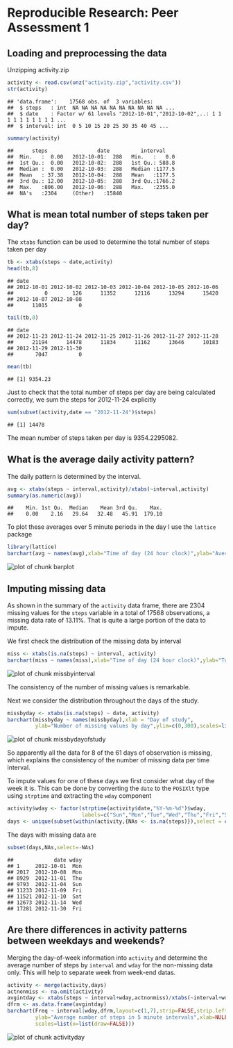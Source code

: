 # Reproducible Research: Peer Assessment 1

## Loading and preprocessing the data

Unzipping activity.zip


```r
activity <- read.csv(unz("activity.zip","activity.csv"))
str(activity)
```

```
## 'data.frame':	17568 obs. of  3 variables:
##  $ steps   : int  NA NA NA NA NA NA NA NA NA NA ...
##  $ date    : Factor w/ 61 levels "2012-10-01","2012-10-02",..: 1 1 1 1 1 1 1 1 1 1 ...
##  $ interval: int  0 5 10 15 20 25 30 35 40 45 ...
```

```r
summary(activity)
```

```
##      steps                date          interval     
##  Min.   :  0.00   2012-10-01:  288   Min.   :   0.0  
##  1st Qu.:  0.00   2012-10-02:  288   1st Qu.: 588.8  
##  Median :  0.00   2012-10-03:  288   Median :1177.5  
##  Mean   : 37.38   2012-10-04:  288   Mean   :1177.5  
##  3rd Qu.: 12.00   2012-10-05:  288   3rd Qu.:1766.2  
##  Max.   :806.00   2012-10-06:  288   Max.   :2355.0  
##  NA's   :2304     (Other)   :15840
```

## What is mean total number of steps taken per day?

The `xtabs` function can be used to determine the total number of steps taken per day 

```r
tb <- xtabs(steps ~ date,activity)
head(tb,8)
```

```
## date
## 2012-10-01 2012-10-02 2012-10-03 2012-10-04 2012-10-05 2012-10-06 
##          0        126      11352      12116      13294      15420 
## 2012-10-07 2012-10-08 
##      11015          0
```

```r
tail(tb,8)
```

```
## date
## 2012-11-23 2012-11-24 2012-11-25 2012-11-26 2012-11-27 2012-11-28 
##      21194      14478      11834      11162      13646      10183 
## 2012-11-29 2012-11-30 
##       7047          0
```

```r
mean(tb)
```

```
## [1] 9354.23
```
Just to check that the total number of steps per day are being calculated correctly, we sum the steps for 2012-11-24 explicitly

```r
sum(subset(activity,date == "2012-11-24")$steps)
```

```
## [1] 14478
```

The mean number of steps taken per day is 9354.2295082.

## What is the average daily activity pattern?

The daily pattern is determined by the interval.

```r
avg <- xtabs(steps ~ interval,activity)/xtabs(~interval,activity)
summary(as.numeric(avg))
```

```
##    Min. 1st Qu.  Median    Mean 3rd Qu.    Max. 
##    0.00    2.16   29.64   32.48   45.91  179.10
```
To plot these averages over 5 minute periods in the day I use the `lattice` package

```r
library(lattice)
barchart(avg ~ names(avg),xlab="Time of day (24 hour clock)",ylab="Average number of steps in a 5 minute interval",ylim=c(0,205.),scales=list(x=list(at=seq(0,288,by=12),labels=c(0:24))))
```

<img src="figure/barplot-1.png" title="plot of chunk barplot" alt="plot of chunk barplot" style="display: block; margin: auto;" />

## Imputing missing data

As shown in the summary of the `activity` data frame, there are 2304 missing values for the `steps` variable in a total of 17568 observations, a missing data rate of 13.11%. That is quite a large portion of the data to impute.

We first check the distribution of the missing data by interval

```r
miss <- xtabs(is.na(steps) ~ interval, activity)
barchart(miss ~ names(miss),xlab="Time of day (24 hour clock)",ylab="Total number or missing data values for each 5-minute interval",ylim=c(0,10),scales=list(x=list(at=seq(0,288,by=12),labels=c(0:24))))
```

<img src="figure/missbyinterval-1.png" title="plot of chunk missbyinterval" alt="plot of chunk missbyinterval" style="display: block; margin: auto;" />

The consistency of the number of missing values is remarkable.

Next we consider the distribution throughout the days of the study.

```r
missbyday <- xtabs(is.na(steps) ~ date, activity)
barchart(missbyday ~ names(missbyday),xlab = "Day of study",
         ylab="Number of missing values by day",ylim=c(0,300),scales=list(x=list(draw=FALSE)))
```

<img src="figure/missbydayofstudy-1.png" title="plot of chunk missbydayofstudy" alt="plot of chunk missbydayofstudy" style="display: block; margin: auto;" />

So apparently all the data for 8 of the 61 days of observation is missing, which explains the consistency of the number of missing data per time interval.

To impute values for one of these days we first consider what day of the week it is.  This can be done by converting the `date` to the `POSIXlt` type using `strptime` and extracting the `wday` component


```r
activity$wday <- factor(strptime(activity$date,"%Y-%m-%d")$wday,
                        labels=c("Sun","Mon","Tue","Wed","Thu","Fri","Sat"))
days <- unique(subset(within(activity,{NAs <- is.na(steps)}),select = c(date,wday,NAs)))
```

The days with missing data are

```r
subset(days,NAs,select=-NAs)
```

```
##             date wday
## 1     2012-10-01  Mon
## 2017  2012-10-08  Mon
## 8929  2012-11-01  Thu
## 9793  2012-11-04  Sun
## 11233 2012-11-09  Fri
## 11521 2012-11-10  Sat
## 12673 2012-11-14  Wed
## 17281 2012-11-30  Fri
```

## Are there differences in activity patterns between weekdays and weekends?

Merging the day-of-week information into `activity` and determine the average number of steps by `interval` and `wday` for the non-missing data only. This will help to separate week from week-end datas.


```r
activity <- merge(activity,days)
actnonmiss <- na.omit(activity)
avgintday <- xtabs(steps ~ interval+wday,actnonmiss)/xtabs(~interval+wday,actnonmiss)
dfrm <- as.data.frame(avgintday)
barchart(Freq ~ interval|wday,dfrm,layout=c(1,7),strip=FALSE,strip.left=TRUE,
         ylab="Average number of steps in 5 minute intervals",xlab=NULL,
         scales=list(x=list(draw=FALSE)))
```

<img src="figure/activityday-1.png" title="plot of chunk activityday" alt="plot of chunk activityday" style="display: block; margin: auto;" />
